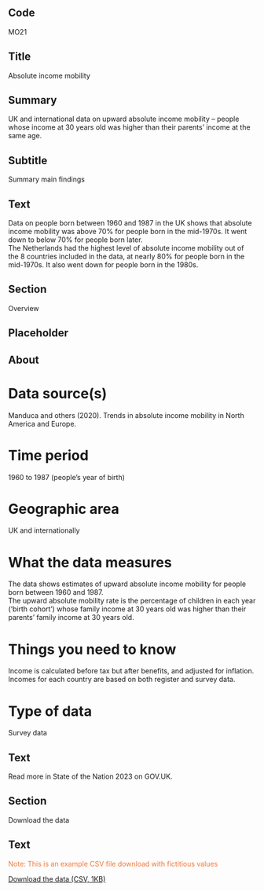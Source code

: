 ## Code
MO21

## Title
Absolute income mobility

## Summary
UK and international data on upward absolute income mobility – people whose income at 30 years old was higher than their parents’ income at the same age.

## Subtitle
Summary main findings

## Text
Data on people born between 1960 and 1987 in the UK shows that absolute income mobility was above 70% for people born in the mid-1970s. It went down to below 70% for people born later.
<br>
The Netherlands had the highest level of absolute income mobility out of the 8 countries included in the data, at nearly 80% for people born in the mid-1970s. It also went down for people born in the 1980s.

## Section
Overview

## Placeholder

## About
# Data source(s)
Manduca and others (2020). Trends in absolute income mobility in North America and Europe.

# Time period
1960 to 1987 (people’s year of birth)

# Geographic area
UK and internationally

# What the data measures
The data shows estimates of upward absolute income mobility for people born between 1960 and 1987.
<br>
The upward absolute mobility rate is the percentage of children in each year (‘birth cohort’) whose family income at 30 years old was higher than their parents’ family income at 30 years old.

# Things you need to know
Income is calculated before tax but after benefits, and adjusted for inflation. Incomes for each country are based on both register and survey data.

# Type of data
Survey data

## Text
Read more in State of the Nation 2023 on GOV.UK.

## Section
Download the data

## Text
<p class="govuk-body govuk-!-font-weight-bold govuk-!-margin-bottom-2" style="color: #f47738;">
    Note: This is an example CSV file download with fictitious values
</p>

<p class="govuk-body">
    <a href="#" class="govuk-link">Download the data (CSV, 1KB)</a>
</p>
